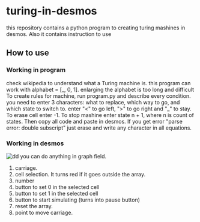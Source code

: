 # turing-in-desmos
this repository contains a python program to creating turing mashines in desmos. Also it contains instruction to use
## How to use
### Working in program
check wikipedia to understand what a Turing machine is.
this program can work with alphabet = \[\_, 0, 1\]. enlarging the alphabet is too long and difficult
To create rules for machine, run program.py and describe every condition. you need to enter 3 characters: what to replace, which way to go, and which state to switch to. enter "<" to go left, ">" to go right and "\_" to stay. To erase cell enter -1. To stop mashine enter state n + 1, where n is count of states.
Then copy all code and paste in desmos. If you get error "parse error: double subscript" just erase and write any character in all equations.
### Working in desmos

![dd](https://github.com/user-attachments/assets/2d2b2bab-632b-4251-b4ab-60ca2636eaeb)
you can do anything in graph field.
1. carriage.
2. cell selection. It turns red if it goes outside the array.
3. number
4. button to set 0 in the selected cell
5. button to set 1 in the selected cell
6. button to start simulating (turns into pause button)
7. reset the array.
8. point to move carriage.

